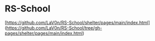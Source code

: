 # RS-School
[https://github.com/LaV0n/RS-School/shelter/pages/main/index.html] (https://github.com/LaV0n/RS-School/tree/gh-pages/shelter/pages/main/index.html)
